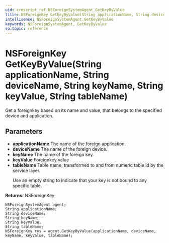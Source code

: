 ```yaml
---
uid: crmscript_ref_NSForeignSystemAgent_GetKeyByValue
title: NSForeignKey GetKeyByValue(String applicationName, String deviceName, String keyName, String keyValue, String tableName)
intellisense: NSForeignSystemAgent.GetKeyByValue
keywords: NSForeignSystemAgent, GetKeyByValue
so.topic: reference
---
```


# NSForeignKey GetKeyByValue(String applicationName, String deviceName, String keyName, String keyValue, String tableName)

Get a foreignkey based on its name and value, that belongs to the specified device and application.

## Parameters

* **applicationName** The name of the foreign application.
* **deviceName** The name of the foreign device.
* **keyName** The name of the foreign key.
* **keyValue** Foreignkey value
* **tableName** Table name, transformed to and from numeric table id by the service layer.<p/>Use an empty string to indicate that your key is not bound to any specific table.

**Returns:** NSForeignKey

```crmscript
NSForeignSystemAgent agent;
String applicationName;
String deviceName;
String keyName;
String keyValue;
String tableName;
NSForeignKey res = agent.GetKeyByValue(applicationName, deviceName, keyName, keyValue, tableName);
```


